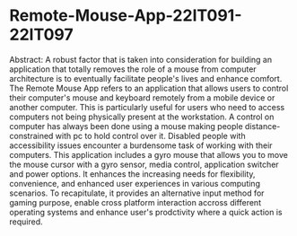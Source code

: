 # Remote-Mouse-App-22IT091-22IT097
Abstract:
A robust factor that is taken into consideration for building an application that totally removes the role of a mouse from computer architecture is to eventually facilitate people's lives and enhance comfort. The Remote Mouse App refers to an application that allows users to control their computer's mouse and keyboard remotely from a mobile device or another computer. This is particularly useful for users who need to access computers not being physically present at the workstation. A control on computer has always been done using a mouse making people distance-constrained with pc to hold control over it. Disabled people with accessibility issues encounter a burdensome task of working with their computers. This application includes a gyro mouse that allows you to move the mouse cursor with a gyro sensor, media control, application switcher and power options. It enhances the increasing needs for flexibility, convenience, and enhanced user experiences in various computing scenarios. To recapitulate, it provides an alternative input method for gaming purpose, enable cross platform interaction accross different operating systems and enhance user's prodctivity where a quick action is required. 
